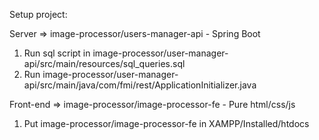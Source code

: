 Setup project:

Server => image-processor/users-manager-api - Spring Boot
1) Run sql script in image-processor/user-manager-api/src/main/resources/sql_queries.sql
2) Run image-processor/user-manager-api/src/main/java/com/fmi/rest/ApplicationInitializer.java

Front-end => image-processor/image-processor-fe - Pure html/css/js
1) Put image-processor/image-processor-fe in XAMPP/Installed/htdocs